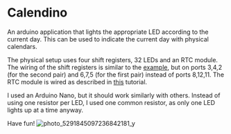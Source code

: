 # Calendino
An arduino application that lights the appropriate LED according to the current day. This can be used to indicate the current day with physical calendars.

The physical setup uses four shift registers, 32 LEDs and an RTC module. The wiring of the shift registers is similar to the [example](https://docs.arduino.cc/tutorials/communication/guide-to-shift-out#shftout22), but on ports 3,4,2 (for the second pair) and 6,7,5 (for the first pair) instead of ports 8,12,11. The RTC module is wired as described in [this](https://arduinogetstarted.com/tutorials/arduino-rtc) tutorial.

I used an Arduino Nano, but it should work similarly with others. Instead of using one resistor per LED, I used one common resistor, as only one LED lights up at a time anyway.

Have fun!
![photo_5291845097236842181_y](https://user-images.githubusercontent.com/13370101/230103768-825c5b2a-1836-4eb1-b715-0cc74e1e7b10.jpg)

